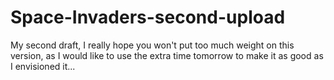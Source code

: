 # Space-Invaders-second-upload
My second draft, I really hope you won't put too much weight on this version, as I would like to use the extra time tomorrow to make it as good as I envisioned it...
